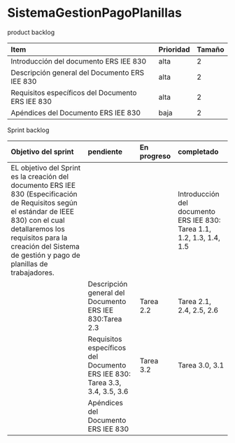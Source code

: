 # SistemaGestionPagoPlanillas
product backlog

| Item | Prioridad| Tamaño |
|  :---         |      :---      |          :---  |
| Introducción del documento ERS IEE 830     | alta     | 2    |
| Descripción general del Documento ERS IEE 830   | alta     | 2    |
|Requisitos específicos del Documento ERS IEE 830  | alta     | 2    |
|Apéndices del Documento ERS IEE 830  | baja    | 2    |


Sprint backlog

| Objetivo del sprint | pendiente|En progreso |completado|
|  :---         |      :---       |   :---  | :--- |
|EL objetivo del Sprint es la creación del documento ERS IEE 830 (Especificación de Requisitos según el estándar de IEEE 830) con el cual detallaremos los requisitos para la creación del Sistema de gestión y pago de planillas de trabajadores.|| |Introducción del documento ERS IEE 830: Tarea 1.1, 1.2, 1.3, 1.4, 1.5|
||Descripción general del Documento ERS IEE 830:Tarea 2.3 |Tarea 2.2| Tarea 2.1, 2.4, 2.5, 2.6|
||Requisitos específicos del Documento ERS IEE 830: Tarea 3.3, 3.4, 3.5, 3.6|Tarea 3.2|Tarea 3.0, 3.1|
||Apéndices del Documento ERS IEE 830 |||

